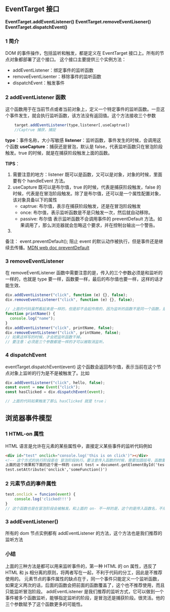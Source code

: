 ## EventTarget 接口

**EventTarget.addEventListener()**
**EventTarget.removeEventLisener()**
**EventTarget.dispatchEvent()**

### 1 简介

DOM 的事件操作，包括监听和触发，都是定义在 EventTarget 接口上。所有的节点对象都部署了这个接口。
这个接口主要提供三个实例方法：

- addEventListener：绑定事件的监听函数
- removeEventLisenter：移除事件的监听函数
- dispatchEvent：触发事件

### 2 addEventListener 函数

这个函数用于在当前节点或者当前对象上，定义一个特定事件的监听函数。一旦这个事件发生，就会执行监听函数，该方法没有返回值。这个方法接收三个参数

```js
    target.addEventListener(type,listener[,useCaptrue])
    //Captrue 捕获，捕捉
```

**type**：事件名称，大小写敏感
**listener**：监听函数，事件发生的时候，会调用这个函数
**useCapture**：捕获还是冒泡，默认是 false，代表监听函数只在冒泡阶段触发。true 的时候，就是在捕获阶段触发上面的函数。

**TIPS**：

1. 需要注意的地方：listener 既可以是函数，又可以是对象，对象的时候，里面要有个 handleEvent 方法。
2. useCapture 既可以是布尔值，true 的时候，代表是捕获阶段触发，false 的时候，代表是在冒泡阶段触发。除了是布尔值，还可以是一个属性配置对象，该对象具备以下的属性
   - captrue: 布尔值，表示在捕获阶段触发，还是在冒泡阶段触发
   - once: 布尔值，表示监听函数是不是只触发一次，然后就自动移除。
   - passive: 布尔值 表示监听函数不会调用事件的 preventDefault 方法。如果调用了，那么浏览器就会忽略这个要求，并在控制台输出一个警告。
3.

备注： event.preventDefault(); 阻止 event 的默认动作被执行，但是事件还是继续去传播。[MDN web doc preventDefault](https://developer.mozilla.org/zh-CN/docs/Web/API/Event/preventDefault)

### 3 removeEventListener

在 removeEventListener 函数中需要注意的是，传入的三个参数必须是和监听的一样的，也就是 type 要一样，函数要一样，最后的布尔值也要一样，这样的话才能生效、

```js
div.addEventListener("click", function (e) {}, false);
div.removeEventListener("click", function (e) {}, false);

// 上面的代码虽然看起来是一样的，但是却不会起作用的，因为监听的函数不是同一个函数，是两个不一样的函数。
function printName() {
  console.log("name");
}
div.addEventListener("click", printName, false);
div.removeEventListener("click", printName, false);
// 如果这样写的时候，才会把监听函数干掉。
// 要注意：必须是三个参数都是一样的才可以被取消监听。
```

### 4 dispatchEvent

eventTarget.dispatchEvent(event) 这个函数会返回布尔值，表示当前在这个节点对象上监听的行为是不是被触发了。比如

```js
div.addEventListener("click", hello, false);
const event = new Event("click");
const hasClicked = div.dispatchEvent(event);

// 上面的代码如果触发了那么 hasClicked 就是 true；
```

## 浏览器事件模型

### 1 HTML-on 属性

HTML 语言是允许在元素的某些属性中，直接定义某些事件的监听代码例如

```html
<div id="test" onclick="console.log('this is on click')"></div>
<!-- 这个方式的执行阶段是在 冒泡阶段执行。要注意传入函数的时候，需要加圆括号，函数要执行才行。 -->
上面的这个效果和下面的这个是一样的 const test = document.getElementById('test')
test.setAttribute('onclick','someFunction()')
```

### 2 元素节点的事件属性

```js
test.onclick = funcion(event) {
    console.log('clicked!!!')
}
// 这个函数也是在冒泡阶段会被触发。和上面的 on- 不一样的是，这个的是传入函数名，不用加圆括号直接执行。
```

### 3 addEventListener()

所有的 dom 节点实例都有 addEventListener 的方法，这个方法也是我们推荐的监听方法

### 小结

上面的三种方法是都可以用来监听事件的，第一种 HTML 的 on 属性，违反了 HTML 和 js 相分离的原则，将两者写在一起，不利于代码的分工，因此是不推荐使用的。
元素节点的事件属性的缺点在于，同一个事件只能定义一个监听函数，如果定义两次的话，后面的函数会把前面的函数覆盖了，这个也不推荐使用，而且只能监听冒泡阶段。
addEventListener 是我们推荐的监听方式，它可以做到一个事件被多个函数监听，能够指定监听的阶段，是冒泡还是捕获阶段。很灵活。他的三个参数赋予了这个函数更多的可能性。
